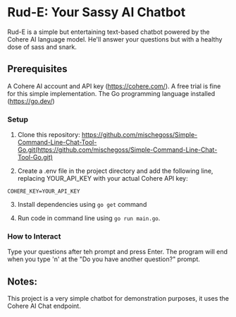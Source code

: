 # Rud-E: Your Sassy AI Chatbot

Rud-E is a simple but entertaining text-based chatbot powered by the Cohere AI language model.  He'll answer your questions but with a healthy dose of sass and snark.

## Prerequisites

A Cohere AI account and API key (https://cohere.com/). A free trial is fine for this simple implementation.
The Go programming language installed (https://go.dev/)

### Setup

1. Clone this repository: https://github.com/mischegoss/Simple-Command-Line-Chat-Tool-Go.git(https://github.com/mischegoss/Simple-Command-Line-Chat-Tool-Go.git)

2. Create a .env file in the project directory and add the following line, replacing YOUR_API_KEY with your actual Cohere API key:

`COHERE_KEY=YOUR_API_KEY`

3. Install dependencies using `go get` command

4. Run code in command line using `go run main.go`.

### How to Interact

Type your questions after teh prompt and press Enter. The program will end when you type 'n' at the "Do you have another question?" prompt.

## Notes:

This project is a very simple chatbot for demonstration purposes, it uses the Cohere AI Chat endpoint.
